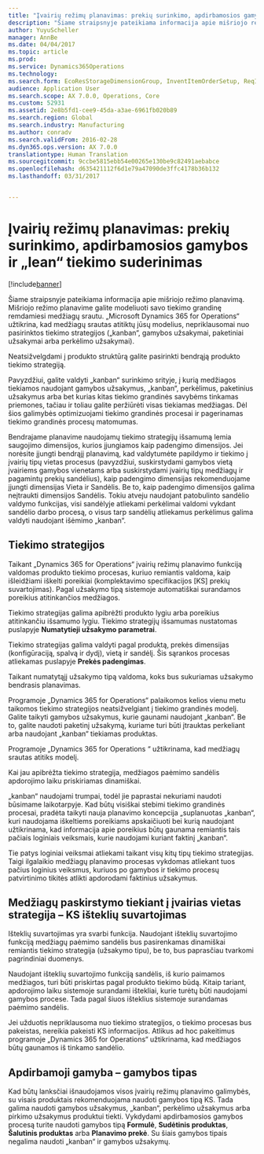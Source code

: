 ```yaml
---
title: "Įvairių režimų planavimas: prekių surinkimo, apdirbamosios gamybos ir „lean“ tiekimo suderinimas"
description: "Šiame straipsnyje pateikiama informacija apie mišriojo režimo planavimą. Mišriojo režimo planavime galite modeliuoti savo tiekimo grandinę remdamiesi medžiagų srautu. „Microsoft Dynamics 365 for Operations“ užtikrina, kad medžiagų srautas atitiktų jūsų modelius, nepriklausomai nuo pasirinktos tiekimo strategijos („kanban“, gamybos užsakymai, paketiniai užsakymai arba perkėlimo užsakymai)."
author: YuyuScheller
manager: AnnBe
ms.date: 04/04/2017
ms.topic: article
ms.prod: 
ms.service: Dynamics365Operations
ms.technology: 
ms.search.form: EcoResStorageDimensionGroup, InventItemOrderSetup, ReqItemTable
audience: Application User
ms.search.scope: AX 7.0.0, Operations, Core
ms.custom: 52931
ms.assetid: 2e8b5fd1-cee9-45da-a3ae-6961fb020b89
ms.search.region: Global
ms.search.industry: Manufacturing
ms.author: conradv
ms.search.validFrom: 2016-02-28
ms.dyn365.ops.version: AX 7.0.0
translationtype: Human Translation
ms.sourcegitcommit: 9ccbe5815ebb54e00265e130be9c82491aebabce
ms.openlocfilehash: d635421112f6d1e79a47090de3ffc4178b36b132
ms.lasthandoff: 03/31/2017


---
```


# <a name="mixed-mode-planning---combine-discrete-process-and-lean-sourcing"></a>Įvairių režimų planavimas: prekių surinkimo, apdirbamosios gamybos ir „lean“ tiekimo suderinimas

[!include[banner](../includes/banner.md)]


Šiame straipsnyje pateikiama informacija apie mišriojo režimo planavimą. Mišriojo režimo planavime galite modeliuoti savo tiekimo grandinę remdamiesi medžiagų srautu. „Microsoft Dynamics 365 for Operations“ užtikrina, kad medžiagų srautas atitiktų jūsų modelius, nepriklausomai nuo pasirinktos tiekimo strategijos („kanban“, gamybos užsakymai, paketiniai užsakymai arba perkėlimo užsakymai). 

Neatsižvelgdami į produkto struktūrą galite pasirinkti bendrąją produkto tiekimo strategiją.  

Pavyzdžiui, galite valdyti „kanban“ surinkimo srityje, į kurią medžiagos tiekiamos naudojant gamybos užsakymus, „kanban“, perkėlimus, paketinius užsakymus arba bet kurias kitas tiekimo grandinės savybėms tinkamas priemones, tačiau ir toliau galite peržiūrėti visas tiekiamas medžiagas. Dėl šios galimybės optimizuojami tiekimo grandinės procesai ir pagerinamas tiekimo grandinės procesų matomumas.  

Bendrajame planavime naudojamų tiekimo strategijų išsamumą lemia saugojimo dimensijos, kurios įjungiamos kaip padengimo dimensijos. Jei norėsite įjungti bendrąjį planavimą, kad valdytumėte papildymo ir tiekimo į įvairių tipų vietas procesus (pavyzdžiui, suskirstydami gamybos vietą įvairiems gamybos vienetams arba suskirstydami įvairių tipų medžiagų ir pagamintų prekių sandėlius), kaip padengimo dimensijas rekomenduojame įjungti dimensijas Vieta ir Sandėlis. Be to, kaip padengimo dimensijos galima neįtraukti dimensijos Sandėlis. Tokiu atveju naudojant patobulinto sandėlio valdymo funkcijas, visi sandėlyje atliekami perkėlimai valdomi vykdant sandėlio darbo procesą, o visus tarp sandėlių atliekamus perkėlimus galima valdyti naudojant išėmimo „kanban“.

## <a name="supply-policies"></a>Tiekimo strategijos
Taikant „Dynamics 365 for Operations“ įvairių režimų planavimo funkciją valdomas produkto tiekimo procesas, kuriuo remiantis valdoma, kaip išleidžiami iškelti poreikiai (komplektavimo specifikacijos \[KS\] prekių suvartojimas). Pagal užsakymo tipą sistemoje automatiškai surandamos poreikius atitinkančios medžiagos.  

Tiekimo strategijas galima apibrėžti produkto lygiu arba poreikius atitinkančiu išsamumo lygiu. Tiekimo strategijų išsamumas nustatomas puslapyje **Numatytieji užsakymo parametrai**.  

Tiekimo strategijas galima valdyti pagal produktą, prekės dimensijas (konfigūraciją, spalvą ir dydį), vietą ir sandėlį. Šis sąrankos procesas atliekamas puslapyje **Prekės padengimas**.  

Taikant numatytąjį užsakymo tipą valdoma, koks bus sukuriamas užsakymo bendrasis planavimas.  

Programoje „Dynamics 365 for Operations“ palaikomos kelios vienu metu taikomos tiekimo strategijos neatsižvelgiant į tiekimo grandinės modelį. Galite taikyti gamybos užsakymus, kurie gaunami naudojant „kanban“. Be to, galite naudoti paketinį užsakymą, kuriame turi būti įtrauktas perkeliant arba naudojant „kanban“ tiekiamas produktas.  

Programoje „Dynamics 365 for Operations “ užtikrinama, kad medžiagų srautas atitiks modelį.  

Kai jau apibrėžta tiekimo strategija, medžiagos paėmimo sandėlis apdorojimo laiku priskiriamas dinamiškai.  

„kanban“ naudojami trumpai, todėl jie paprastai nekuriami naudoti būsimame laikotarpyje. Kad būtų visiškai stebimi tiekimo grandinės procesai, pradėta taikyti nauja planavimo koncepcija „suplanuotas „kanban“, kuri naudojama iškeltiems poreikiams apskaičiuoti bei kurią naudojant užtikrinama, kad informacija apie poreikius būtų gaunama remiantis tais pačiais loginiais veiksmais, kurie naudojami kuriant faktinį „kanban“.  

Tie patys loginiai veiksmai atliekami taikant visų kitų tipų tiekimo strategijas. Taigi ilgalaikio medžiagų planavimo procesas vykdomas atliekant tuos pačius loginius veiksmus, kuriuos po gamybos ir tiekimo procesų patvirtinimo tikitės atlikti apdorodami faktinius užsakymus.

## <a name="materials-allocation-crosssupply-policy--resource-consumption-on-boms"></a>Medžiagų paskirstymo tiekiant į įvairias vietas strategija – KS išteklių suvartojimas
Išteklių suvartojimas yra svarbi funkcija. Naudojant išteklių suvartojimo funkciją medžiagų paėmimo sandėlis bus pasirenkamas dinamiškai remiantis tiekimo strategija (užsakymo tipu), be to, bus paprasčiau tvarkomi pagrindiniai duomenys.  

Naudojant išteklių suvartojimo funkciją sandėlis, iš kurio paimamos medžiagos, turi būti priskirtas pagal produkto tiekimo būdą. Kitaip tariant, apdorojimo laiku sistemoje surandami ištekliai, kurie turėtų būti naudojami gamybos procese. Tada pagal šiuos išteklius sistemoje surandamas paėmimo sandėlis.  

Jei užduotis nepriklausoma nuo tiekimo strategijos, o tiekimo procesas bus pakeistas, nereikia pakeisti KS informacijos. Atlikus ad hoc pakeitimus programoje „Dynamics 365 for Operations“ užtikrinama, kad medžiagos būtų gaunamos iš tinkamo sandėlio.

## <a name="process-manufacturing--the-production-type"></a>Apdirbamoji gamyba – gamybos tipas
Kad būtų lanksčiai išnaudojamos visos įvairių režimų planavimo galimybės, su visais produktais rekomenduojama naudoti gamybos tipą KS. Tada galima naudoti gamybos užsakymus, „kanban“, perkėlimo užsakymus arba pirkimo užsakymus produktui tiekti. Vykdydami apdirbamosios gamybos procesą turite naudoti gamybos tipą **Formulė**, **Sudėtinis produktas**, **Šalutinis produktas** arba **Planavimo prekė**. Su šiais gamybos tipais negalima naudoti „kanban“ ir gamybos užsakymų.




